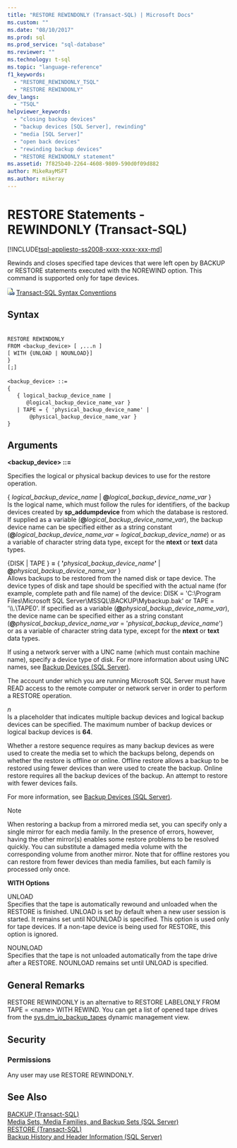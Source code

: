 ```yaml
---
title: "RESTORE REWINDONLY (Transact-SQL) | Microsoft Docs"
ms.custom: ""
ms.date: "08/10/2017"
ms.prod: sql
ms.prod_service: "sql-database"
ms.reviewer: ""
ms.technology: t-sql
ms.topic: "language-reference"
f1_keywords: 
  - "RESTORE_REWINDONLY_TSQL"
  - "RESTORE REWINDONLY"
dev_langs: 
  - "TSQL"
helpviewer_keywords: 
  - "closing backup devices"
  - "backup devices [SQL Server], rewinding"
  - "media [SQL Server]"
  - "open back devices"
  - "rewinding backup devices"
  - "RESTORE REWINDONLY statement"
ms.assetid: 7f825b40-2264-4608-9809-590d0f09d882
author: MikeRayMSFT
ms.author: mikeray
---
```

# RESTORE Statements - REWINDONLY (Transact-SQL)
[!INCLUDE[tsql-appliesto-ss2008-xxxx-xxxx-xxx-md](../../includes/tsql-appliesto-ss2008-xxxx-xxxx-xxx-md.md)]

  Rewinds and closes specified tape devices that were left open by BACKUP or RESTORE statements executed with the NOREWIND option. This command is supported only for tape devices.  
  
 ![Topic link icon](../../database-engine/configure-windows/media/topic-link.gif "Topic link icon") [Transact-SQL Syntax Conventions](../../t-sql/language-elements/transact-sql-syntax-conventions-transact-sql.md)  
  
## Syntax  
  
```  
  
RESTORE REWINDONLY   
FROM <backup_device> [ ,...n ]  
[ WITH {UNLOAD | NOUNLOAD}]  
}   
[;]  
  
<backup_device> ::=  
{   
   { logical_backup_device_name |  
      @logical_backup_device_name_var }  
   | TAPE = { 'physical_backup_device_name' |  
       @physical_backup_device_name_var }   
}   
```  
  
## Arguments  
 **\<backup_device> ::=** 
  
 Specifies the logical or physical backup devices to use for the restore operation.  
  
 { *logical_backup_device_name* | **@**_logical\_backup\_device\_name\_var_ }  
 Is the logical name, which must follow the rules for identifiers, of the backup devices created by **sp_addumpdevice** from which the database is restored. If supplied as a variable (**@**_logical\_backup\_device\_name\_var_), the backup device name can be specified either as a string constant (**@**_logical\_backup\_device\_name\_var_ = _logical\_backup\_device\_name_) or as a variable of character string data type, except for the **ntext** or **text** data types.  
  
 {DISK | TAPE } **=** { **'**_physical\_backup\_device\_name_**'** | **@**_physical\_backup\_device\_name\_var_ }  
 Allows backups to be restored from the named disk or tape device. The device types of disk and tape should be specified with the actual name (for example, complete path and file name) of the device: DISK = 'C:\Program Files\Microsoft SQL Server\MSSQL\BACKUP\Mybackup.bak' or TAPE = '\\\\.\TAPE0'. If specified as a variable (**@**_physical\_backup\_device\_name\_var_), the device name can be specified either as a string constant (**@**_physical\_backup\_device\_name\_var_ = '*physical_backup_device_name*') or as a variable of character string data type, except for the **ntext** or **text** data types.  
  
 If using a network server with a UNC name (which must contain machine name), specify a device type of disk. For more information about using UNC names, see [Backup Devices &#40;SQL Server&#41;](../../relational-databases/backup-restore/backup-devices-sql-server.md).  
  
 The account under which you are running Microsoft SQL Server must have READ access to the remote computer or network server in order to perform a RESTORE operation.  
  
 *n*  
 Is a placeholder that indicates multiple backup devices and logical backup devices can be specified. The maximum number of backup devices or logical backup devices is **64**.  
  
 Whether a restore sequence requires as many backup devices as were used to create the media set to which the backups belong, depends on whether the restore is offline or online. Offline restore allows a backup to be restored using fewer devices than were used to create the backup. Online restore requires all the backup devices of the backup. An attempt to restore with fewer devices fails.  
  
 For more information, see [Backup Devices &#40;SQL Server&#41;](../../relational-databases/backup-restore/backup-devices-sql-server.md).  
  
> [!NOTE]  
>  When restoring a backup from a mirrored media set, you can specify only a single mirror for each media family. In the presence of errors, however, having the other mirror(s) enables some restore problems to be resolved quickly. You can substitute a damaged media volume with the corresponding volume from another mirror. Note that for offline restores you can restore from fewer devices than media families, but each family is processed only once.  
  
 **WITH Options**  
  
 UNLOAD  
 Specifies that the tape is automatically rewound and unloaded when the RESTORE is finished. UNLOAD is set by default when a new user session is started. It remains set until NOUNLOAD is specified. This option is used only for tape devices. If a non-tape device is being used for RESTORE, this option is ignored.  
  
 NOUNLOAD  
 Specifies that the tape is not unloaded automatically from the tape drive after a RESTORE. NOUNLOAD remains set until UNLOAD is specified.  
  
## General Remarks  
 RESTORE REWINDONLY is an alternative to RESTORE LABELONLY FROM TAPE = \<name> WITH REWIND. You can get a list of opened tape drives from the [sys.dm_io_backup_tapes](../../relational-databases/system-dynamic-management-views/sys-dm-io-backup-tapes-transact-sql.md) dynamic management view.  
  
## Security  
  
### Permissions  
 Any user may use RESTORE REWINDONLY.  
  
## See Also  
 [BACKUP &#40;Transact-SQL&#41;](../../t-sql/statements/backup-transact-sql.md)   
 [Media Sets, Media Families, and Backup Sets &#40;SQL Server&#41;](../../relational-databases/backup-restore/media-sets-media-families-and-backup-sets-sql-server.md)   
 [RESTORE &#40;Transact-SQL&#41;](../../t-sql/statements/restore-statements-transact-sql.md)   
 [Backup History and Header Information &#40;SQL Server&#41;](../../relational-databases/backup-restore/backup-history-and-header-information-sql-server.md)  
  
  

